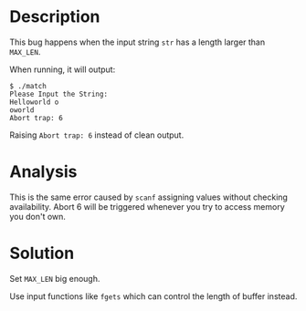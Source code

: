 # Description
This bug happens when the input string `str` has a length larger than `MAX_LEN`.

When running, it will output:
``` shell
$ ./match
Please Input the String:
Helloworld o
oworld
Abort trap: 6
```

Raising `Abort trap: 6` instead of clean output.

# Analysis
This is the same error caused by `scanf` assigning values without checking availability.
Abort 6 will be triggered whenever you try to access memory you don't own.

# Solution
Set `MAX_LEN` big enough.

Use input functions like `fgets` which can control the length of buffer instead.
